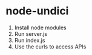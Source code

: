 # node-undici
1. Install node modules
2. Run server.js
3. Run index.js
4. Use the curls to access APIs

